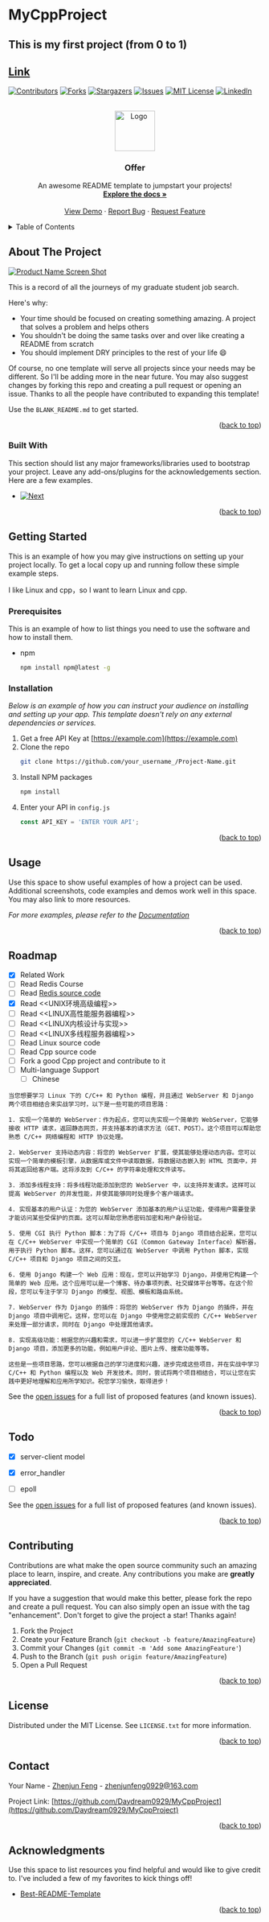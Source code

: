 # MyCppProject

## This is my first project (from 0 to 1)


##  [Link](https://github.com/Daydream0929/MyCppProject)

<a name="readme-top"></a>
<!--
*** Thanks for checking out the Best-README-Template. If you have a suggestion
*** that would make this better, please fork the repo and create a pull request
*** or simply open an issue with the tag "enhancement".
*** Don't forget to give the project a star!
*** Thanks again! Now go create something AMAZING! :D
-->



<!-- PROJECT SHIELDS -->
<!--
*** I'm using markdown "reference style" links for readability.
*** Reference links are enclosed in brackets [ ] instead of parentheses ( ).
*** See the bottom of this document for the declaration of the reference variables
*** for contributors-url, forks-url, etc. This is an optional, concise syntax you may use.
*** https://www.markdownguide.org/basic-syntax/#reference-style-links
-->
[![Contributors][contributors-shield]][contributors-url]
[![Forks][forks-shield]][forks-url]
[![Stargazers][stars-shield]][stars-url]
[![Issues][issues-shield]][issues-url]
[![MIT License][license-shield]][license-url]
[![LinkedIn][linkedin-shield]][linkedin-url]



<!-- PROJECT LOGO -->
<br />
<div align="center">
  <a href="https://github.com/Daydream0929/MyCppProject">
    <img src="images/logo.png" alt="Logo" width="80" height="80">
  </a>

<h3 align="center">Offer</h3>

  <p align="center">
    An awesome README template to jumpstart your projects!
    <br />
    <a href="https://github.com/Daydream0929/MyCppProject"><strong>Explore the docs »</strong></a>
    <br />
    <br />
    <a href="https://github.com/Daydream0929/MyCppProject">View Demo</a>
    ·
    <a href="https://github.com/Daydream0929/MyCppProject/issues">Report Bug</a>
    ·
    <a href="https://github.com/Daydream0929/MyCppProject/issues">Request Feature</a>
  </p>
</div>



<!-- TABLE OF CONTENTS -->
<details>
  <summary>Table of Contents</summary>
  <ol>
    <li>
      <a href="#about-the-project">About The Project</a>
      <ul>
        <li><a href="#built-with">Built With</a></li>
      </ul>
    </li>
    <li>
      <a href="#getting-started">Getting Started</a>
      <ul>
        <li><a href="#prerequisites">Prerequisites</a></li>
        <li><a href="#installation">Installation</a></li>
      </ul>
    </li>
    <li><a href="#usage">Usage</a></li>
    <li><a href="#roadmap">Roadmap</a></li>
    <li><a href="#todo">Todo</a></li>
    <li><a href="#contributing">Contributing</a></li>
    <li><a href="#license">License</a></li>
    <li><a href="#contact">Contact</a></li>
    <li><a href="#acknowledgments">Acknowledgments</a></li>
  </ol>
</details>



<!-- ABOUT THE PROJECT -->
## About The Project

[![Product Name Screen Shot][product-screenshot]](https://example.com)

This is a record of all the journeys of my graduate student job search.

Here's why:
* Your time should be focused on creating something amazing. A project that solves a problem and helps others
* You shouldn't be doing the same tasks over and over like creating a README from scratch
* You should implement DRY principles to the rest of your life :smile:

Of course, no one template will serve all projects since your needs may be different. So I'll be adding more in the near future. You may also suggest changes by forking this repo and creating a pull request or opening an issue. Thanks to all the people have contributed to expanding this template!

Use the `BLANK_README.md` to get started.

<p align="right">(<a href="#readme-top">back to top</a>)</p>



### Built With

This section should list any major frameworks/libraries used to bootstrap your project. Leave any add-ons/plugins for the acknowledgements section. Here are a few examples.

* [![Next][Next.js]][Next-url]

<p align="right">(<a href="#readme-top">back to top</a>)</p>



<!-- GETTING STARTED -->
## Getting Started

This is an example of how you may give instructions on setting up your project locally.
To get a local copy up and running follow these simple example steps.

I like Linux and cpp，so I want to learn Linux and cpp.

### Prerequisites

This is an example of how to list things you need to use the software and how to install them.
* npm
  ```sh
  npm install npm@latest -g
  ```

### Installation

_Below is an example of how you can instruct your audience on installing and setting up your app. This template doesn't rely on any external dependencies or services._

1. Get a free API Key at [https://example.com](https://example.com)
2. Clone the repo
   ```sh
   git clone https://github.com/your_username_/Project-Name.git
   ```
3. Install NPM packages
   ```sh
   npm install
   ```
4. Enter your API in `config.js`
   ```js
   const API_KEY = 'ENTER YOUR API';
   ```

<p align="right">(<a href="#readme-top">back to top</a>)</p>



<!-- USAGE EXAMPLES -->
## Usage

Use this space to show useful examples of how a project can be used. Additional screenshots, code examples and demos work well in this space. You may also link to more resources.

_For more examples, please refer to the [Documentation](https://example.com)_

<p align="right">(<a href="#readme-top">back to top</a>)</p>


<!-- ROADMAP -->
## Roadmap

- [X] Related Work
- [ ] Read Redis Course
- [ ] Read [Redis source code](https://www.bilibili.com/video/BV1cr4y1671t/?spm_id_from=333.337.search-card.all.click&vd_source=ab387091129ebc18562d05f762ea836c)
- [x] Read <<UNIX环境高级编程>>
- [ ] Read <<LINUX高性能服务器编程>>
- [ ] Read <<LINUX内核设计与实现>>
- [ ] Read <<LINUX多线程服务器编程>>
- [ ] Read Linux source code
- [ ] Read Cpp source code
- [ ] Fork a good Cpp project and contribute to it
- [ ] Multi-language Support
    - [ ] Chinese
```
当您想要学习 Linux 下的 C/C++ 和 Python 编程，并且通过 WebServer 和 Django 两个项目相结合来实战学习时，以下是一些可能的项目思路：

1. 实现一个简单的 WebServer：作为起点，您可以先实现一个简单的 WebServer，它能够接收 HTTP 请求，返回静态网页，并支持基本的请求方法（GET、POST）。这个项目可以帮助您熟悉 C/C++ 网络编程和 HTTP 协议处理。

2. WebServer 支持动态内容：将您的 WebServer 扩展，使其能够处理动态内容。您可以实现一个简单的模板引擎，从数据库或文件中读取数据，将数据动态嵌入到 HTML 页面中，并将其返回给客户端。这将涉及到 C/C++ 的字符串处理和文件读写。

3. 添加多线程支持：将多线程功能添加到您的 WebServer 中，以支持并发请求。这样可以提高 WebServer 的并发性能，并使其能够同时处理多个客户端请求。

4. 实现基本的用户认证：为您的 WebServer 添加基本的用户认证功能，使得用户需要登录才能访问某些受保护的页面。这可以帮助您熟悉密码加密和用户身份验证。

5. 使用 CGI 执行 Python 脚本：为了将 C/C++ 项目与 Django 项目结合起来，您可以在 C/C++ WebServer 中实现一个简单的 CGI（Common Gateway Interface）解析器，用于执行 Python 脚本。这样，您可以通过在 WebServer 中调用 Python 脚本，实现 C/C++ 项目和 Django 项目之间的交互。

6. 使用 Django 构建一个 Web 应用：现在，您可以开始学习 Django，并使用它构建一个简单的 Web 应用。这个应用可以是一个博客、待办事项列表、社交媒体平台等等。在这个阶段，您可以专注于学习 Django 的模型、视图、模板和路由系统。

7. WebServer 作为 Django 的插件：将您的 WebServer 作为 Django 的插件，并在 Django 项目中调用它。这样，您可以在 Django 中使用您之前实现的 C/C++ WebServer 来处理一部分请求，同时在 Django 中处理其他请求。

8. 实现高级功能：根据您的兴趣和需求，可以进一步扩展您的 C/C++ WebServer 和 Django 项目，添加更多的功能，例如用户评论、图片上传、搜索功能等等。

这些是一些项目思路，您可以根据自己的学习进度和兴趣，逐步完成这些项目，并在实战中学习 C/C++ 和 Python 编程以及 Web 开发技术。同时，尝试将两个项目相结合，可以让您在实践中更好地理解和应用所学知识。祝您学习愉快，取得进步！
```

See the [open issues](https://github.com/Daydream0929/MyCppProject/issues) for a full list of proposed features (and known issues).

<p align="right">(<a href="#readme-top">back to top</a>)</p>

<!-- TODO -->
## Todo

- [X] server-client model
- [X] error_handler
- [ ] epoll


See the [open issues](https://github.com/Daydream0929/MyCppProject/issues) for a full list of proposed features (and known issues).

<p align="right">(<a href="#readme-top">back to top</a>)</p>


<!-- CONTRIBUTING -->
## Contributing

Contributions are what make the open source community such an amazing place to learn, inspire, and create. Any contributions you make are **greatly appreciated**.

If you have a suggestion that would make this better, please fork the repo and create a pull request. You can also simply open an issue with the tag "enhancement".
Don't forget to give the project a star! Thanks again!

1. Fork the Project
2. Create your Feature Branch (`git checkout -b feature/AmazingFeature`)
3. Commit your Changes (`git commit -m 'Add some AmazingFeature'`)
4. Push to the Branch (`git push origin feature/AmazingFeature`)
5. Open a Pull Request

<p align="right">(<a href="#readme-top">back to top</a>)</p>



<!-- LICENSE -->
## License

Distributed under the MIT License. See `LICENSE.txt` for more information.

<p align="right">(<a href="#readme-top">back to top</a>)</p>


<!-- CONTACT -->
## Contact

Your Name - [Zhenjun Feng](https://twitter.com/your_username) - zhenjunfeng0929@163.com

Project Link: [https://github.com/Daydream0929/MyCppProject](https://github.com/Daydream0929/MyCppProject)

<p align="right">(<a href="#readme-top">back to top</a>)</p>



<!-- ACKNOWLEDGMENTS -->
## Acknowledgments

Use this space to list resources you find helpful and would like to give credit to. I've included a few of my favorites to kick things off!

* [Best-README-Template](https://github.com/othneildrew/Best-README-Template)

<p align="right">(<a href="#readme-top">back to top</a>)</p>



<!-- MARKDOWN LINKS & IMAGES -->
<!-- https://www.markdownguide.org/basic-syntax/#reference-style-links -->
[contributors-shield]: https://img.shields.io/github/contributors/othneildrew/Best-README-Template.svg?style=for-the-badge
[contributors-url]: https://github.com/Daydream0929/MyCppProject/graphs/contributors
[forks-shield]: https://img.shields.io/github/forks/othneildrew/Best-README-Template.svg?style=for-the-badge
[forks-url]: https://github.com/Daydream0929/MyCppProject/network/members
[stars-shield]: https://img.shields.io/github/stars/othneildrew/Best-README-Template.svg?style=for-the-badge
[stars-url]: https://github.com/Daydream0929/MyCppProject/stargazers
[issues-shield]: https://img.shields.io/github/issues/othneildrew/Best-README-Template.svg?style=for-the-badge
[issues-url]: https://github.com/Daydream0929/MyCppProject/issues
[license-shield]: https://img.shields.io/github/license/othneildrew/Best-README-Template.svg?style=for-the-badge
[license-url]: https://github.com/othneildrew/Best-README-Template/blob/master/LICENSE.txt
[linkedin-shield]: https://img.shields.io/badge/-LinkedIn-black.svg?style=for-the-badge&logo=linkedin&colorB=555
[linkedin-url]: https://linkedin.com/in/othneildrew
[product-screenshot]: images/screenshot.png
[Next.js]: https://img.shields.io/badge/next.js-000000?style=for-the-badge&logo=nextdotjs&logoColor=white
[Next-url]: https://nextjs.org/